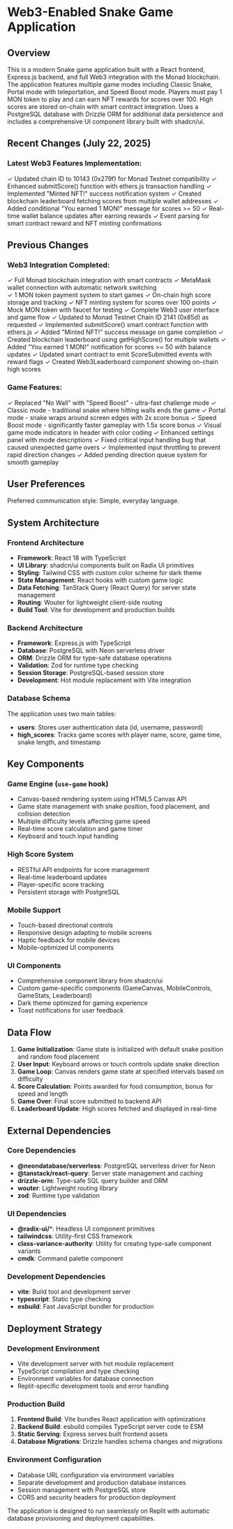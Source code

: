 # Web3-Enabled Snake Game Application

## Overview

This is a modern Snake game application built with a React frontend, Express.js backend, and full Web3 integration with the Monad blockchain. The application features multiple game modes including Classic Snake, Portal mode with teleportation, and Speed Boost mode. Players must pay 1 MON token to play and can earn NFT rewards for scores over 100. High scores are stored on-chain with smart contract integration. Uses a PostgreSQL database with Drizzle ORM for additional data persistence and includes a comprehensive UI component library built with shadcn/ui.

## Recent Changes (July 22, 2025)

### Latest Web3 Features Implementation:
✓ Updated chain ID to 10143 (0x279f) for Monad Testnet compatibility
✓ Enhanced submitScore() function with ethers.js transaction handling
✓ Implemented "Minted NFT!" success notification system
✓ Created blockchain leaderboard fetching scores from multiple wallet addresses
✓ Added conditional "You earned 1 MON!" message for scores >= 50
✓ Real-time wallet balance updates after earning rewards
✓ Event parsing for smart contract reward and NFT minting confirmations

## Previous Changes

### Web3 Integration Completed:
✓ Full Monad blockchain integration with smart contracts
✓ MetaMask wallet connection with automatic network switching  
✓ 1 MON token payment system to start games
✓ On-chain high score storage and tracking
✓ NFT minting system for scores over 100 points
✓ Mock MON token with faucet for testing
✓ Complete Web3 user interface and game flow
✓ Updated to Monad Testnet Chain ID 2141 (0x85d) as requested
✓ Implemented submitScore() smart contract function with ethers.js
✓ Added "Minted NFT!" success message on game completion
✓ Created blockchain leaderboard using getHighScore() for multiple wallets
✓ Added "You earned 1 MON!" notification for scores >= 50 with balance updates
✓ Updated smart contract to emit ScoreSubmitted events with reward flags
✓ Created Web3Leaderboard component showing on-chain high scores

### Game Features:
✓ Replaced "No Wall" with "Speed Boost" - ultra-fast challenge mode
✓ Classic mode - traditional snake where hitting walls ends the game
✓ Portal mode - snake wraps around screen edges with 2x score bonus
✓ Speed Boost mode - significantly faster gameplay with 1.5x score bonus
✓ Visual game mode indicators in header with color coding
✓ Enhanced settings panel with mode descriptions
✓ Fixed critical input handling bug that caused unexpected game overs
✓ Implemented input throttling to prevent rapid direction changes
✓ Added pending direction queue system for smooth gameplay

## User Preferences

Preferred communication style: Simple, everyday language.

## System Architecture

### Frontend Architecture
- **Framework**: React 18 with TypeScript
- **UI Library**: shadcn/ui components built on Radix UI primitives
- **Styling**: Tailwind CSS with custom color scheme for dark theme
- **State Management**: React hooks with custom game logic
- **Data Fetching**: TanStack Query (React Query) for server state management
- **Routing**: Wouter for lightweight client-side routing
- **Build Tool**: Vite for development and production builds

### Backend Architecture
- **Framework**: Express.js with TypeScript
- **Database**: PostgreSQL with Neon serverless driver
- **ORM**: Drizzle ORM for type-safe database operations
- **Validation**: Zod for runtime type checking
- **Session Storage**: PostgreSQL-based session store
- **Development**: Hot module replacement with Vite integration

### Database Schema
The application uses two main tables:
- **users**: Stores user authentication data (id, username, password)
- **high_scores**: Tracks game scores with player name, score, game time, snake length, and timestamp

## Key Components

### Game Engine (`use-game` hook)
- Canvas-based rendering system using HTML5 Canvas API
- Game state management with snake position, food placement, and collision detection
- Multiple difficulty levels affecting game speed
- Real-time score calculation and game timer
- Keyboard and touch input handling

### High Score System
- RESTful API endpoints for score management
- Real-time leaderboard updates
- Player-specific score tracking
- Persistent storage with PostgreSQL

### Mobile Support
- Touch-based directional controls
- Responsive design adapting to mobile screens
- Haptic feedback for mobile devices
- Mobile-optimized UI components

### UI Components
- Comprehensive component library from shadcn/ui
- Custom game-specific components (GameCanvas, MobileControls, GameStats, Leaderboard)
- Dark theme optimized for gaming experience
- Toast notifications for user feedback

## Data Flow

1. **Game Initialization**: Game state is initialized with default snake position and random food placement
2. **User Input**: Keyboard arrows or touch controls update snake direction
3. **Game Loop**: Canvas renders game state at specified intervals based on difficulty
4. **Score Calculation**: Points awarded for food consumption, bonus for speed and length
5. **Game Over**: Final score submitted to backend API
6. **Leaderboard Update**: High scores fetched and displayed in real-time

## External Dependencies

### Core Dependencies
- **@neondatabase/serverless**: PostgreSQL serverless driver for Neon
- **@tanstack/react-query**: Server state management and caching
- **drizzle-orm**: Type-safe SQL query builder and ORM
- **wouter**: Lightweight routing library
- **zod**: Runtime type validation

### UI Dependencies
- **@radix-ui/***: Headless UI component primitives
- **tailwindcss**: Utility-first CSS framework
- **class-variance-authority**: Utility for creating type-safe component variants
- **cmdk**: Command palette component

### Development Dependencies
- **vite**: Build tool and development server
- **typescript**: Static type checking
- **esbuild**: Fast JavaScript bundler for production

## Deployment Strategy

### Development Environment
- Vite development server with hot module replacement
- TypeScript compilation and type checking
- Environment variables for database connection
- Replit-specific development tools and error handling

### Production Build
1. **Frontend Build**: Vite bundles React application with optimizations
2. **Backend Build**: esbuild compiles TypeScript server code to ESM
3. **Static Serving**: Express serves built frontend assets
4. **Database Migrations**: Drizzle handles schema changes and migrations

### Environment Configuration
- Database URL configuration via environment variables
- Separate development and production database instances
- Session management with PostgreSQL store
- CORS and security headers for production deployment

The application is designed to run seamlessly on Replit with automatic database provisioning and deployment capabilities.